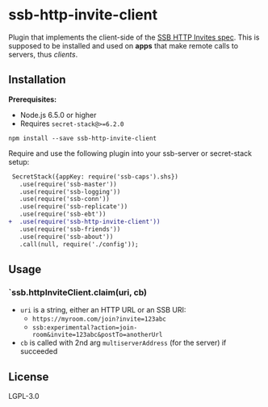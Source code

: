 # ssb-http-invite-client

Plugin that implements the client-side of the [SSB HTTP Invites spec](https://ssb-ngi-pointer.github.io/ssb-http-invite-spec). This is supposed to be installed and used on **apps** that make remote calls to servers, thus *clients*.

## Installation

**Prerequisites:**

- Node.js 6.5.0 or higher
- Requires `secret-stack@>=6.2.0`

```
npm install --save ssb-http-invite-client
```

Require and use the following plugin into your ssb-server or secret-stack setup:

```diff
 SecretStack({appKey: require('ssb-caps').shs})
   .use(require('ssb-master'))
   .use(require('ssb-logging'))
   .use(require('ssb-conn'))
   .use(require('ssb-replicate'))
   .use(require('ssb-ebt'))
+  .use(require('ssb-http-invite-client'))
   .use(require('ssb-friends'))
   .use(require('ssb-about'))
   .call(null, require('./config'));
```

## Usage

### `ssb.httpInviteClient.claim(uri, cb)

* `uri` is a string, either an HTTP URL or an SSB URI:
    * `https://myroom.com/join?invite=123abc`
    * `ssb:experimental?action=join-room&invite=123abc&postTo=anotherUrl`
* `cb` is called with 2nd arg `multiserverAddress` (for the server) if succeeded

## License

LGPL-3.0
